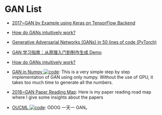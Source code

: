 # GAN List

- [2017~GAN by Example using Keras on TensorFlow Backend](https://parg.co/btF)

- [How do GANs intuitively work?](https://hackernoon.com/how-do-gans-intuitively-work-2dda07f247a1#.4ckgimjdm)

- [Generative Adversarial Networks (GANs) in 50 lines of code (PyTorch)](http://6me.us/LjcoDA)

- [GAN 学习指南：从原理入门到制作生成 Demo](https://zhuanlan.zhihu.com/p/24767059)

- [How do GANs intuitively work?](https://hackernoon.com/how-do-gans-intuitively-work-2dda07f247a1#.g613r5575)

- [GAN in Numpy ![code](https://ng-tech.icu/assets/code.svg)](https://github.com/shinseung428/gan_numpy): This is a very simple step by step implementation of GAN using only numpy. Without the use of GPU, it takes too much time to generate all the numbers.

- [2018~GAN Paper Reading Map](http://www.codingwoman.com/generative-adversarial-networks-paper-reading-road-map/): Here is my paper reading road map where I give some insights about the papers

- [OUCML ![code](https://ng-tech.icu/assets/code.svg)](https://github.com/OUCMachineLearning/OUCML): ODOG 一天一 GAN。
